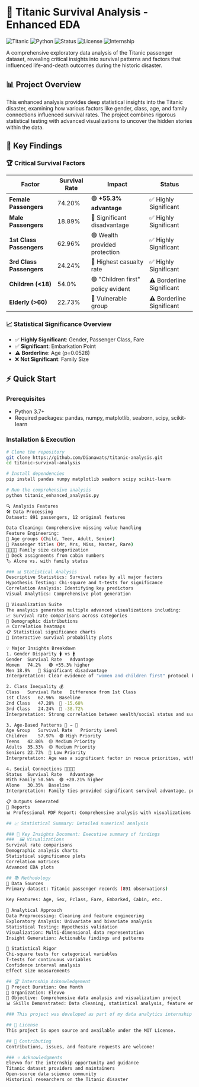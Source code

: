 # 🚢 Titanic Survival Analysis - Enhanced EDA

![Titanic](https://img.shields.io/badge/Project-Titanic%20Analysis-blue)
![Python](https://img.shields.io/badge/Python-3.7%2B-green)
![Status](https://img.shields.io/badge/Status-Completed-success)
![License](https://img.shields.io/badge/License-MIT-lightgrey)
![Internship](https://img.shields.io/badge/Internship-Elevvo-orange)

A comprehensive exploratory data analysis of the Titanic passenger dataset, revealing critical insights into survival patterns and factors that influenced life-and-death outcomes during the historic disaster.

## 📊 Project Overview

This enhanced analysis provides deep statistical insights into the Titanic disaster, examining how various factors like gender, class, age, and family connections influenced survival rates. The project combines rigorous statistical testing with advanced visualizations to uncover the hidden stories within the data.

## 🎯 Key Findings

### 🏆 Critical Survival Factors

| Factor | Survival Rate | Impact | Status |
|--------|---------------|---------|---------|
| **Female Passengers** | 74.20% | 🟢 **+55.3% advantage** | ✅ Highly Significant |
| **Male Passengers** | 18.89% | 🔴 Significant disadvantage | ✅ Highly Significant |
| **1st Class Passengers** | 62.96% | 🟢 Wealth provided protection | ✅ Highly Significant |
| **3rd Class Passengers** | 24.24% | 🔴 Highest casualty rate | ✅ Highly Significant |
| **Children (<18)** | 54.0% | 🟢 "Children first" policy evident | ⚠️ Borderline Significant |
| **Elderly (>60)** | 22.73% | 🔴 Vulnerable group | ⚠️ Borderline Significant |

### 📈 Statistical Significance Overview

- ✅ **Highly Significant**: Gender, Passenger Class, Fare
- ✅ **Significant**: Embarkation Point
- ⚠️ **Borderline**: Age (p=0.0528)
- ❌ **Not Significant**: Family Size

## ⚡ Quick Start

### Prerequisites
- Python 3.7+
- Required packages: pandas, numpy, matplotlib, seaborn, scipy, scikit-learn

### Installation & Execution
```bash
# Clone the repository
git clone https://github.com/Dianawats/titanic-analysis.git
cd titanic-survival-analysis

# Install dependencies
pip install pandas numpy matplotlib seaborn scipy scikit-learn

# Run the comprehensive analysis
python titanic_enhanced_analysis.py

🔍 Analysis Features
🛠️ Data Processing
Dataset: 891 passengers, 12 original features

Data Cleaning: Comprehensive missing value handling
Feature Engineering:
🎯 Age groups (Child, Teen, Adult, Senior)
👑 Passenger titles (Mr, Mrs, Miss, Master, Rare)
👨‍👩‍👧‍👦 Family size categorization
🚢 Deck assignments from cabin numbers
🏷️ Alone vs. with family status

### 📊 Statistical Analysis
Descriptive Statistics: Survival rates by all major factors
Hypothesis Testing: Chi-square and t-tests for significance
Correlation Analysis: Identifying key predictors
Visual Analytics: Comprehensive plot generation

🎨 Visualization Suite
The analysis generates multiple advanced visualizations including:
📈 Survival rate comparisons across categories
👥 Demographic distributions
🔥 Correlation heatmaps
📋 Statistical significance charts
🎯 Interactive survival probability plots

💡 Major Insights Breakdown
1. Gender Disparity 🚺 vs 🚹
Gender	Survival Rate	Advantage
Women	74.2%	🟢 +55.3% higher
Men	18.9%	🔴 Significant disadvantage
Interpretation: Clear evidence of "women and children first" protocol being followed during evacuation.

2. Class Inequality 💰
Class	Survival Rate	Difference from 1st Class
1st Class	62.96%	Baseline
2nd Class	47.28%	🔻 -15.68%
3rd Class	24.24%	🔻 -38.72%
Interpretation: Strong correlation between wealth/social status and survival chances, with nearly 40% difference between first and third class.

3. Age-Based Patterns 👶 → 👴
Age Group	Survival Rate	Priority Level
Children	57.97%	🟢 High Priority
Teens	42.86%	🟡 Medium Priority
Adults	35.33%	🟡 Medium Priority
Seniors	22.73%	🔴 Low Priority
Interpretation: Age was a significant factor in rescue priorities, with children receiving preferential treatment.

4. Social Connections 👨‍👩‍👧‍👦
Status	Survival Rate	Advantage
With Family	50.56%	🟢 +20.21% higher
Alone	30.35%	Baseline
Interpretation: Family ties provided significant survival advantage, possibly due to coordinated evacuation efforts.

📋 Outputs Generated
📄 Reports
📊 Professional PDF Report: Comprehensive analysis with visualizations

## 📈 Statistical Summary: Detailed numerical analysis

### 🔑 Key Insights Document: Executive summary of findings
###  🖼️ Visualizations
Survival rate comparisons
Demographic analysis charts
Statistical significance plots
Correlation matrices
Advanced EDA plots

## 📚 Methodology
🔬 Data Sources
Primary dataset: Titanic passenger records (891 observations)

Key Features: Age, Sex, Pclass, Fare, Embarked, Cabin, etc.

🧪 Analytical Approach
Data Preprocessing: Cleaning and feature engineering
Exploratory Analysis: Univariate and bivariate analysis
Statistical Testing: Hypothesis validation
Visualization: Multi-dimensional data representation
Insight Generation: Actionable findings and patterns

📐 Statistical Rigor
Chi-square tests for categorical variables
T-tests for continuous variables
Confidence interval analysis
Effect size measurements

## 🏆 Internship Acknowledgement
📅 Project Duration: One Month
🏢 Organization: Elevvo
🎯 Objective: Comprehensive data analysis and visualization project
📊 Skills Demonstrated: Data cleaning, statistical analysis, feature engineering, visualization, insight generation

### This project was developed as part of my data analytics internship at Elevvo, demonstrating practical application of statistical analysis and data storytelling techniques on real-world historical data.

## 📄 License
This project is open source and available under the MIT License.

## 👥 Contributing
Contributions, issues, and feature requests are welcome!

### ⭐ Acknowledgments
Elevvo for the internship opportunity and guidance
Titanic dataset providers and maintainers
Open-source data science community
Historical researchers on the Titanic disaster
